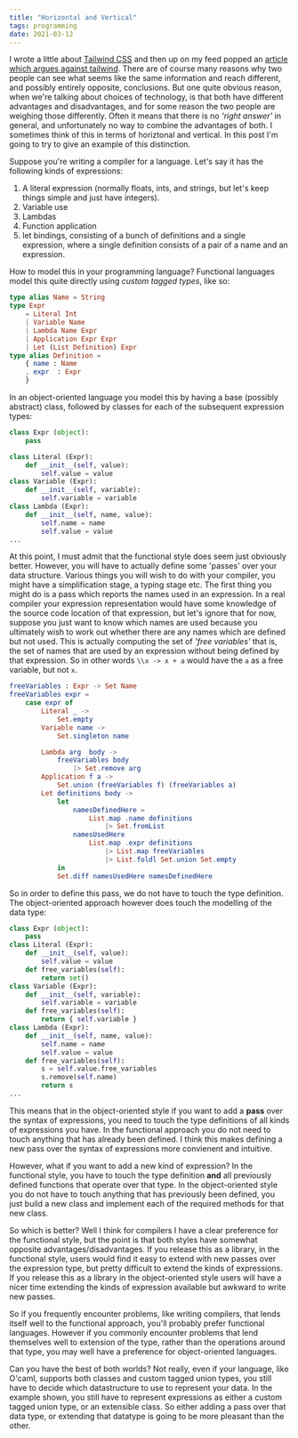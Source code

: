```yaml
---
title: "Horizontal and Vertical"
tags: programming
date: 2021-03-12
---
```


I wrote a little about [Tailwind CSS](/posts/2021-03-06-tailwind/) and then up on my feed popped an [article which argues against tailwind](https://www.aleksandrhovhannisyan.com/blog/why-i-dont-like-tailwind-css/). There are of course many reasons why two people can see what seems like the same information and reach different, and possibly entirely opposite, conclusions. But one quite obvious reason, when we're talking about choices of technology, is that both have different advantages and disadvantages, and for some reason the two people are weighing those differently. Often it means that there is no *'right answer'* in general, and unfortunately no way to combine the advantages of both. I sometimes think of this in terms of horiztonal and vertical. In this post I'm going to try to give an example of this distinction.

Suppose you're writing a compiler for a language. Let's say it has the following kinds of expressions:
1. A literal expression (normally floats, ints, and strings, but let's keep things simple and just have integers).
2. Variable use
3. Lambdas
4. Function application
5. let bindings, consisting of a bunch of definitions and a single expression, where a single definition consists of a pair of a name and an expression.

How to model this in your programming language? Functional languages model this quite directly using *custom tagged types*, like so:

```elm
type alias Name = String
type Expr
    = Literal Int
    | Variable Name
    | Lambda Name Expr
    | Application Expr Expr
    | Let (List Definition) Expr
type alias Definition =
    { name : Name
    , expr  : Expr
    }
```

In an object-oriented language you model this by having a base (possibly abstract) class, followed by classes for each of the subsequent expression types:

```python
class Expr (object):
    pass

class Literal (Expr):
    def __init__(self, value):
        self.value = value
class Variable (Expr):
    def __init__(self, variable):
        self.variable = variable
class Lambda (Expr):
    def __init__(self, name, value):
        self.name = name
        self.value = value
...
```

At this point, I must admit that the functional style does seem just obviously better. However, you will have to actually define some 'passes' over your data structure. Various things you will wish to do with your compiler, you might have a simplification stage, a typing stage etc. The first thing you might do is a pass which reports the names used in an expression. In a real compiler your expression representation would have some knowledge of the source code location of that expression, but let's ignore that for now, suppose you just want to know which names are used because you ultimately wish to work out whether there are any names which are defined but not used. This is actually computing the set of *'free variables'* that is, the set of names that are used by an expression without being defined by that expression. So in other words `\\x -> x + a` would have the `a` as a free variable, but not `x`.

```elm
freeVariables : Expr -> Set Name
freeVariables expr =
    case expr of
        Literal _ ->
            Set.empty
        Variable name ->
            Set.singleton name

        Lambda arg  body ->
            freeVariables body
                |> Set.remove arg
        Application f a ->
            Set.union (freeVariables f) (freeVariables a)
        Let definitions body ->
            let
                namesDefinedHere =
                    List.map .name definitions
                        |> Set.fromList
                namesUsedHere
                    List.map .expr definitions
                        |> List.map freeVariables
                        |> List.foldl Set.union Set.empty
            in
            Set.diff namesUsedHere namesDefinedHere

```

So in order to define this pass, we do not have to touch the type definition. The object-oriented approach however does touch the modelling of the data type:

```python
class Expr (object):
    pass
class Literal (Expr):
    def __init__(self, value):
        self.value = value
    def free_variables(self):
        return set()
class Variable (Expr):
    def __init__(self, variable):
        self.variable = variable
    def free_variables(self):
        return { self.variable }
class Lambda (Expr):
    def __init__(self, name, value):
        self.name = name
        self.value = value
    def free_variables(self):
        s = self.value.free_variables
        s.remove(self.name)
        return s
...
```

This means that in the object-oriented style if you want to add a **pass** over the syntax of expressions, you need to touch the type definitions of all kinds of expressions you have. In the functional approach you do not need to touch anything that has already been defined. I think this makes defining a new pass over  the syntax of expressions more convienent and intuitive. 

However, what if you want to add a new kind of expression? In the functional style, you have to touch the type definition **and** all previously defined functions that operate over that type. In the object-oriented style you do not have to touch anything that has previously been defined, you just build a new class and implement each of the required methods for that new class.

So which is better? Well I think for compilers I have a clear preference for the functional style, but the point is that both styles have somewhat opposite advantages/disadvantages. If you release this as a library, in the functional style, users would find it easy to extend with new passes over the expression type, but pretty difficult to extend the kinds of expressions. If you release this as a library in the object-oriented style users will have a nicer time extending the kinds of expression available but awkward to write new passes. 

So if you frequently encounter problems, like writing compilers, that lends itself well to the functional approach, you'll probably prefer functional languages. However if you commonly encounter problems that lend themselves well to extension of the type, rather than the operations around that type, you may well have a preference for object-oriented languages.

Can you have the best of both worlds? Not really, even if your language, like O'caml, supports both classes and custom tagged union types, you still have to decide which datastructure to use to represent your data. In the example shown, you still have to represent expressions as either a custom tagged union type, or an extensible class. So either adding a pass over that data type, or extending that datatype is going to be more pleasant than the other.
